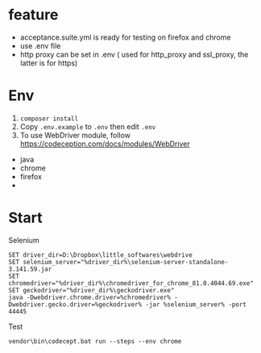 # feature

- acceptance.suite.yml is ready for testing on firefox and chrome
- use .env file
- http proxy can be set in .env ( used for http_proxy and ssl_proxy, the latter is for https)


Env
===========


1. `composer install`
2. Copy `.env.example` to `.env` then edit `.env`
3. To use WebDriver module, follow https://codeception.com/docs/modules/WebDriver
  - java
  - chrome
  - firefox
  - 
        


Start
===========

Selenium
```
SET driver_dir=D:\Dropbox\little_softwares\webdrive
SET selenium_server="%driver_dir%\selenium-server-standalone-3.141.59.jar
SET chromedriver="%driver_dir%\chromedriver_for_chrome_81.0.4044.69.exe"
SET geckodriver="%driver_dir%\geckodriver.exe"
java -Dwebdriver.chrome.driver=%chromedriver% -Dwebdriver.gecko.driver=%geckodriver% -jar %selenium_server% -port 44445
```


Test
```
vendor\bin\codecept.bat run --steps --env chrome
```